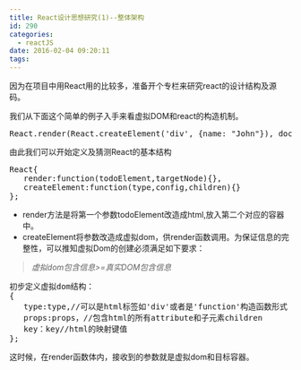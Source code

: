 ```yaml
---
title: React设计思想研究(1)--整体架构
id: 290
categories:
  - reactJS
date: 2016-02-04 09:20:11
tags:
---
```


因为在项目中用React用的比较多，准备开个专栏来研究react的设计结构及源码。

我们从下面这个简单的例子入手来看虚拟DOM和react的构造机制。
<pre>React.render(React.createElement('div', {name: "John"}), document.getElementById("container"));</pre>
由此我们可以开始定义及猜测React的基本结构
<pre>React{
   render:function(todoElement,targetNode){},
   createElement:function(type,config,children){}
};</pre>

*   render方法是将第一个参数todoElement改造成html,放入第二个对应的容器中。
*   createElement将参数改造成虚拟dom，供render函数调用。为保证信息的完整性，可以推知虚拟Dom的创建必须满足如下要求：
> _虚拟dom包含信息&gt;=真实DOM包含信息_
<pre>初步定义虚拟dom结构：
{
   type:type,//可以是html标签如'div'或者是'function'构造函数形式
   props:props，//包含html的所有attribute和子元素children
   key：key//html的映射键值
};</pre>
这时候，在render函数体内，接收到的参数就是虚拟dom和目标容器。